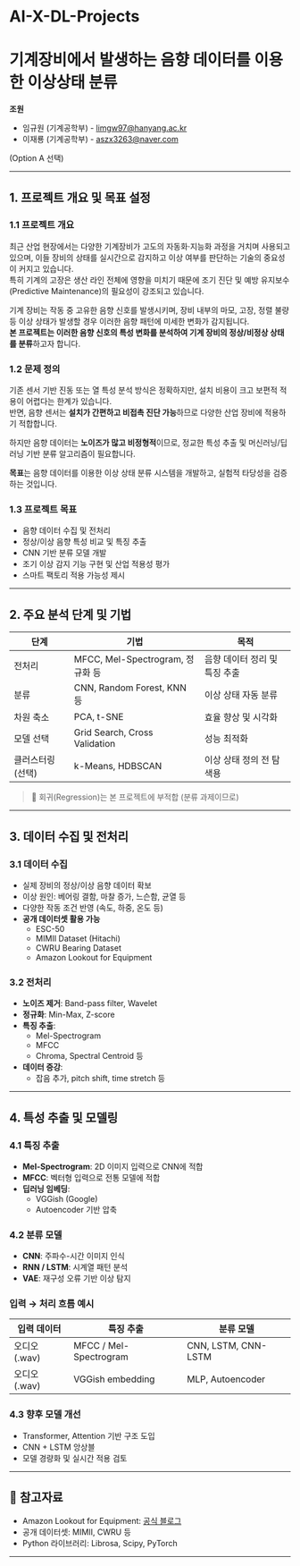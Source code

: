 # AI-X-DL-Projects

# 기계장비에서 발생하는 음향 데이터를 이용한 이상상태 분류

**조원**  
- 임규원 (기계공학부) - limgw97@hanyang.ac.kr
- 이재룡 (기계공학부) - aszx3263@naver.com  

(Option A 선택)

---

## 1. 프로젝트 개요 및 목표 설정

### 1.1 프로젝트 개요

최근 산업 현장에서는 다양한 기계장비가 고도의 자동화·지능화 과정을 거치며 사용되고 있으며, 이들 장비의 상태를 실시간으로 감지하고 이상 여부를 판단하는 기술의 중요성이 커지고 있습니다.  
특히 기계의 고장은 생산 라인 전체에 영향을 미치기 때문에 조기 진단 및 예방 유지보수(Predictive Maintenance)의 필요성이 강조되고 있습니다.

기계 장비는 작동 중 고유한 음향 신호를 발생시키며, 장비 내부의 마모, 고장, 정렬 불량 등 이상 상태가 발생할 경우 이러한 음향 패턴에 미세한 변화가 감지됩니다.  
**본 프로젝트는 이러한 음향 신호의 특성 변화를 분석하여 기계 장비의 정상/비정상 상태를 분류**하고자 합니다.

### 1.2 문제 정의

기존 센서 기반 진동 또는 열 특성 분석 방식은 정확하지만, 설치 비용이 크고 보편적 적용이 어렵다는 한계가 있습니다.  
반면, 음향 센서는 **설치가 간편하고 비접촉 진단 가능**하므로 다양한 산업 장비에 적용하기 적합합니다.

하지만 음향 데이터는 **노이즈가 많고 비정형적**이므로, 정교한 특성 추출 및 머신러닝/딥러닝 기반 분류 알고리즘이 필요합니다.

**목표**는 음향 데이터를 이용한 이상 상태 분류 시스템을 개발하고, 실험적 타당성을 검증하는 것입니다.

### 1.3 프로젝트 목표

- 음향 데이터 수집 및 전처리
- 정상/이상 음향 특성 비교 및 특징 추출
- CNN 기반 분류 모델 개발
- 조기 이상 감지 기능 구현 및 산업 적용성 평가
- 스마트 팩토리 적용 가능성 제시

---

## 2. 주요 분석 단계 및 기법

| 단계 | 기법 | 목적 |
|------|------|------|
| 전처리 | MFCC, Mel-Spectrogram, 정규화 등 | 음향 데이터 정리 및 특징 추출 |
| 분류 | CNN, Random Forest, KNN 등 | 이상 상태 자동 분류 |
| 차원 축소 | PCA, t-SNE | 효율 향상 및 시각화 |
| 모델 선택 | Grid Search, Cross Validation | 성능 최적화 |
| 클러스터링 (선택) | k-Means, HDBSCAN | 이상 상태 정의 전 탐색용 |

> 📌 회귀(Regression)는 본 프로젝트에 부적합 (분류 과제이므로)

---

## 3. 데이터 수집 및 전처리

### 3.1 데이터 수집

- 실제 장비의 정상/이상 음향 데이터 확보
- 이상 원인: 베어링 결함, 마찰 증가, 느슨함, 균열 등
- 다양한 작동 조건 반영 (속도, 하중, 온도 등)
- **공개 데이터셋 활용 가능**
  - ESC-50
  - MIMII Dataset (Hitachi)
  - CWRU Bearing Dataset
  - Amazon Lookout for Equipment

### 3.2 전처리

- **노이즈 제거**: Band-pass filter, Wavelet
- **정규화**: Min-Max, Z-score
- **특징 추출**:
  - Mel-Spectrogram
  - MFCC
  - Chroma, Spectral Centroid 등
- **데이터 증강**:
  - 잡음 추가, pitch shift, time stretch 등

---

## 4. 특성 추출 및 모델링

### 4.1 특징 추출

- **Mel-Spectrogram**: 2D 이미지 입력으로 CNN에 적합
- **MFCC**: 벡터형 입력으로 전통 모델에 적합
- **딥러닝 임베딩**:
  - VGGish (Google)
  - Autoencoder 기반 압축

### 4.2 분류 모델

- **CNN**: 주파수-시간 이미지 인식
- **RNN / LSTM**: 시계열 패턴 분석
- **VAE**: 재구성 오류 기반 이상 탐지

### 입력 → 처리 흐름 예시

| 입력 데이터 | 특징 추출 | 분류 모델 |
|-------------|------------|-----------|
| 오디오 (.wav) | MFCC / Mel-Spectrogram | CNN, LSTM, CNN-LSTM |
| 오디오 (.wav) | VGGish embedding | MLP, Autoencoder |

### 4.3 향후 모델 개선

- Transformer, Attention 기반 구조 도입
- CNN + LSTM 앙상블
- 모델 경량화 및 실시간 적용 검토

---

## 🔗 참고자료

- Amazon Lookout for Equipment: [공식 블로그](https://aws.amazon.com/ko/blogs/korea/acoustic-anomaly-detection-using-amazon-lookout-for-equipment/)
- 공개 데이터셋: MIMII, CWRU 등
- Python 라이브러리: Librosa, Scipy, PyTorch

---
